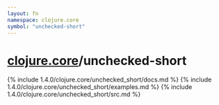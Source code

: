 ```yaml
---
layout: fn
namespace: clojure.core
symbol: "unchecked-short"
---
```


# [clojure.core](../)/unchecked-short

{% include 1.4.0/clojure.core/unchecked_short/docs.md %}
{% include 1.4.0/clojure.core/unchecked_short/examples.md %}
{% include 1.4.0/clojure.core/unchecked_short/src.md %}

